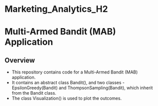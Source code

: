# Marketing_Analytics_H2
# Multi-Armed Bandit (MAB) Application

## Overview

- This repository contains code for a Multi-Armed Bandit (MAB) application.
- It contains an abstract class Bandit(), and two classes - EpsilonGreedy(Bandit) and ThompsonSampling(Bandit), which inherit from the Bandit class.
- The class Visualization() is used to plot the outcomes.
